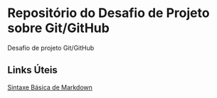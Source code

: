 # Repositório do Desafio de Projeto sobre Git/GitHub
Desafio de projeto Git/GitHub

## Links Úteis
[Sintaxe Básica de Markdown](https://markdown.net.br/sintaxe-basica/)
